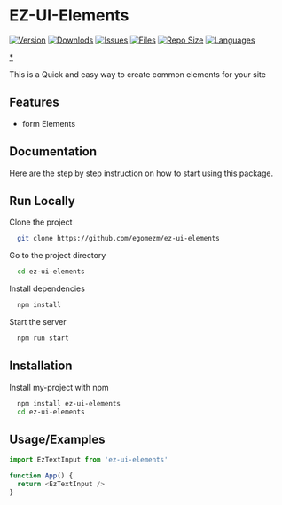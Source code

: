 
# EZ-UI-Elements
[![Version](https://img.shields.io/github/package-json/v/egomezm/ez-ui-elements)](https://github.com/egomezm/ez-ui-elements/blob/main/package.json)
[![Downlods](https://img.shields.io/github/downloads/egomezm/ez-ui-elements/total)](https://github.com/egomezm/ez-ui-elements/blob/main/package.json)
[![Issues](https://img.shields.io/github/issues/egomezm/ez-ui-elements)](https://github.com/egomezm/ez-ui-elements/blob/main/package.json)
[![Files](https://img.shields.io/github/directory-file-count/egomezm/ez-ui-elements)](https://github.com/egomezm/ez-ui-elements)
[![Repo Size](https://img.shields.io/github/repo-size/egomezm/ez-ui-elements)](https://github.com/egomezm/ez-ui-elements)
[![Languages](https://img.shields.io/github/languages/count/egomezm/ez-ui-elements)](https://github.com/egomezm/ez-ui-elements)
<!-- [![All Contributors](https://img.shields.io/github/all-contributors/contributors/contributors/master)](https://github.com/egomezm/ez-ui-elements) -->

[*](https://shields.io/)


This is a Quick and easy way to create common elements for your site


## Features

- form Elements


## Documentation

Here are the step by step instruction on how to start using this package.


## Run Locally

Clone the project

```bash
  git clone https://github.com/egomezm/ez-ui-elements
```

Go to the project directory

```bash
  cd ez-ui-elements
```

Install dependencies

```bash
  npm install
```

Start the server

```bash
  npm run start
```


## Installation

Install my-project with npm

```bash
  npm install ez-ui-elements
  cd ez-ui-elements
```


## Usage/Examples

```javascript
import EzTextInput from 'ez-ui-elements'

function App() {
  return <EzTextInput />
}
```



